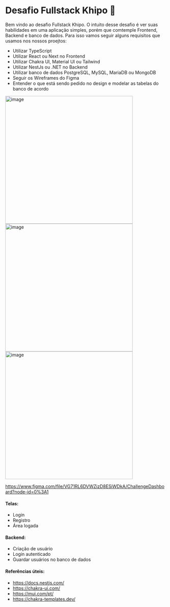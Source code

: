 # Desafio Fullstack Khipo 🚀

Bem vindo ao desafio Fullstack Khipo. O intuito desse desafio é ver suas habilidades em uma aplicação simples, porém que comtemple Frontend, Backend e banco de dados. Para isso vamos seguir alguns requisitos que usamos nos nossos proejtos:

* Utilizar TypeScript
* Utilizar React ou Next no Frontend
* Utilizar Chakra UI, Material UI ou Tailwind
* Utilizar NestJs ou .NET no Backend
* Utilizar banco de dados PostgreSQL, MySQL, MariaDB ou MongoDB
* Seguir os Wireframes do Figma
* Entender o que está sendo pedido no design e modelar as tabelas do banco de acordo

<img width="400" alt="image" src="https://user-images.githubusercontent.com/830261/195860077-d830518a-6528-490c-9c12-281d1048e42d.png">
<img width="400" alt="image" src="https://user-images.githubusercontent.com/830261/195860124-31bd57f5-7200-46b2-9d10-b629bc004a53.png">
<img width="400" alt="image" src="https://user-images.githubusercontent.com/830261/195860182-64d48800-73d4-417b-aec2-b7dc02a2eb54.png">

https://www.figma.com/file/VG71RL6DVWZizD8ESiWDkA/ChallengeDashboard?node-id=0%3A1

#### Telas:
* Login
* Registro
* Área logada

#### Backend:
* Criação de usuário
* Login autenticado
* Guardar usuários no banco de dados

#### Referências úteis:
* https://docs.nestjs.com/
* https://chakra-ui.com/
* https://mui.com/pt/
* https://chakra-templates.dev/
